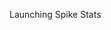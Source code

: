 Launching Spike Stats

<html>
<head>
    <meta charset="utf-8">
    <title>Spike Stats Login</title>
</head>
<body>
    <script type="text/javascript">
        var iOS = function() {
            return [
                'iPad Simulator',
                'iPhone Simulator',
                'iPod Simulator',
                'iPad',
                'iPhone',
                'iPod'
              ].includes(navigator.platform)
              // iPad on iOS 13 detection
              || (navigator.userAgent.includes("Mac") && "ontouchend" in document)
        }
        
        var openApp = function() {
            var url = window.location;
            window.location.replace('spikestats://' + url);
        };
        
        
        if (iOS()) {
        
        
        } else {
            
        openApp();
        }
        
        
    </script>
</body>
</html>
